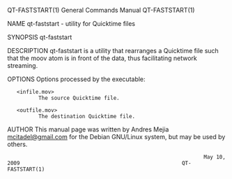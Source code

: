 QT-FASTSTART(1)                                               General Commands Manual                                              QT-FASTSTART(1)

NAME
       qt-faststart - utility for Quicktime files

SYNOPSIS
       qt-faststart

DESCRIPTION
       qt-faststart  is  a  utility  that  rearranges  a Quicktime file such that the moov atom is in front of the data, thus facilitating network
       streaming.

OPTIONS
       Options processed by the executable:

       <infile.mov>
              The source Quicktime file.

       <outfile.mov>
              The destination Quicktime file.

AUTHOR
       This manual page was written by Andres Mejia <mcitadel@gmail.com> for the Debian GNU/Linux system, but may be used by others.

                                                                   May 10, 2009                                                    QT-FASTSTART(1)
